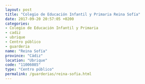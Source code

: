 ```yaml
---
layout: post
title: "Colegio de Educación Infantil y Primaria Reina Sofía"
date: 2017-09-20 20:57:05 +0200
categories:
- Colegio de Educación Infantil y Primaria
- cadiz
- ubrique
- Centro público
- guarderia
name: "Reina Sofía"
province: "Cádiz"
location: "Ubrique"
code: "11006085"
type: "Centro público"
permalink: /guarderias/reina-sofia.html
---
```

